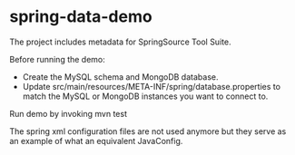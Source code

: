 spring-data-demo
================
The project includes metadata for SpringSource Tool Suite.

Before running the demo:

  * Create the MySQL schema and MongoDB database.
  * Update src/main/resources/META-INF/spring/database.properties to match the MySQL or MongoDB instances you want to connect to.

Run demo by invoking mvn test

The spring xml configuration files are not used anymore but they serve as an example of what an equivalent JavaConfig.

